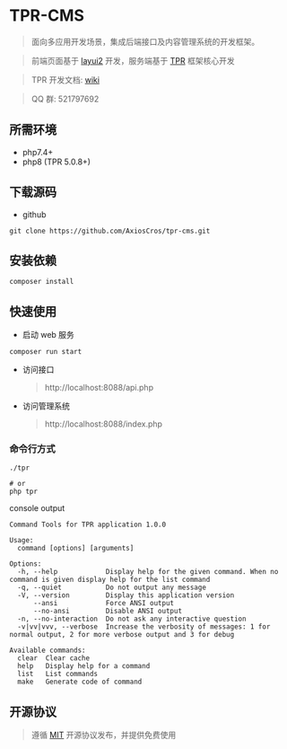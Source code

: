 # TPR-CMS

> 面向多应用开发场景，集成后端接口及内容管理系统的开发框架。

> 前端页面基于 [layui2](https://www.layui.com/) 开发，服务端基于 [TPR](https://github.com/AxiosCros/tpr) 框架核心开发

> TPR 开发文档: [wiki](https://github.com/AxiosCros/tpr/wiki)

> QQ 群: 521797692

## 所需环境

* php7.4+
* php8     (TPR 5.0.8+)

## 下载源码

* github

```shell
git clone https://github.com/AxiosCros/tpr-cms.git
```

## 安装依赖

``` shell
composer install
```

## 快速使用

* 启动 web 服务
```shell
composer run start
```

* 访问接口
  > http://localhost:8088/api.php
 
* 访问管理系统
  > http://localhost:8088/index.php

### 命令行方式

```shell
./tpr

# or
php tpr
```

console output

```shell
Command Tools for TPR application 1.0.0

Usage:
  command [options] [arguments]

Options:
  -h, --help            Display help for the given command. When no command is given display help for the list command
  -q, --quiet           Do not output any message
  -V, --version         Display this application version
      --ansi            Force ANSI output
      --no-ansi         Disable ANSI output
  -n, --no-interaction  Do not ask any interactive question
  -v|vv|vvv, --verbose  Increase the verbosity of messages: 1 for normal output, 2 for more verbose output and 3 for debug

Available commands:
  clear  Clear cache
  help   Display help for a command
  list   List commands
  make   Generate code of command
```

## 开源协议

> 遵循 [MIT](LICENSE) 开源协议发布，并提供免费使用
